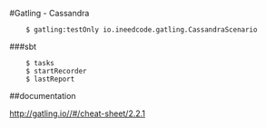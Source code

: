 #Gatling - Cassandra


```
    $ gatling:testOnly io.ineedcode.gatling.CassandraScenario
```


###sbt
```
    $ tasks
    $ startRecorder
    $ lastReport
```


##documentation

http://gatling.io//#/cheat-sheet/2.2.1
